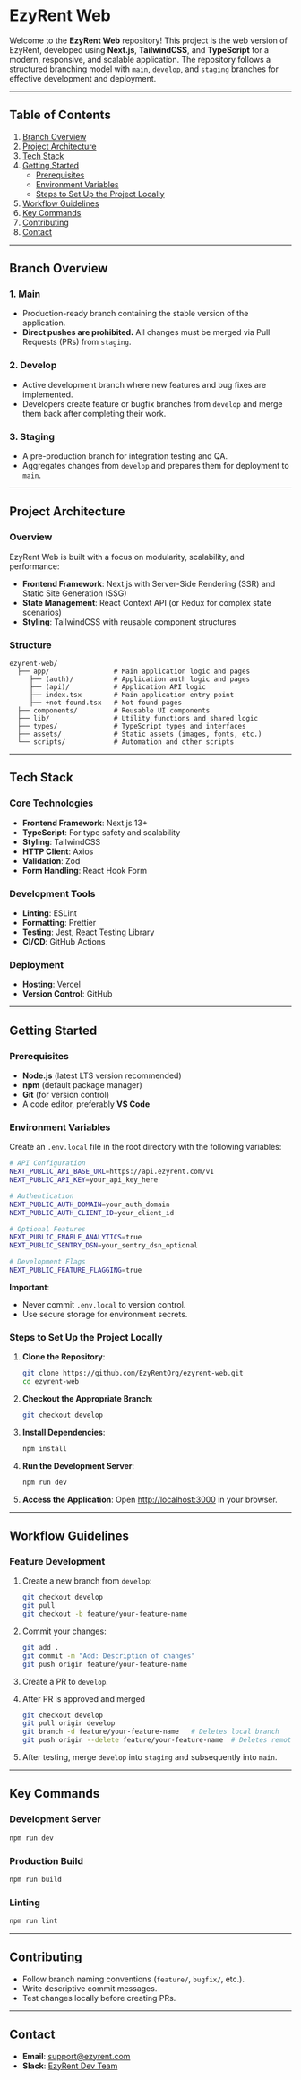 # EzyRent Web

Welcome to the **EzyRent Web** repository! This project is the web version of EzyRent, developed using **Next.js**, **TailwindCSS**, and **TypeScript** for a modern, responsive, and scalable application. The repository follows a structured branching model with `main`, `develop`, and `staging` branches for effective development and deployment.

---
## Table of Contents

1. [Branch Overview](#branch-overview)
2. [Project Architecture](#project-architecture)
3. [Tech Stack](#tech-stack)
4. [Getting Started](#getting-started)
   - [Prerequisites](#prerequisites)
   - [Environment Variables](#environment-variables)
   - [Steps to Set Up the Project Locally](#steps-to-set-up-the-project-locally)
5. [Workflow Guidelines](#workflow-guidelines)
6. [Key Commands](#key-commands)
7. [Contributing](#contributing)
8. [Contact](#contact)

---

## Branch Overview

### 1. **Main**

- Production-ready branch containing the stable version of the application.
- **Direct pushes are prohibited.** All changes must be merged via Pull Requests (PRs) from `staging`.

### 2. **Develop**

- Active development branch where new features and bug fixes are implemented.
- Developers create feature or bugfix branches from `develop` and merge them back after completing their work.

### 3. **Staging**

- A pre-production branch for integration testing and QA.
- Aggregates changes from `develop` and prepares them for deployment to `main`.

---
## Project Architecture

### Overview

EzyRent Web is built with a focus on modularity, scalability, and performance:

- **Frontend Framework**: Next.js with Server-Side Rendering (SSR) and Static Site Generation (SSG)
- **State Management**: React Context API (or Redux for complex state scenarios)
- **Styling**: TailwindCSS with reusable component structures

### Structure

```plaintext
ezyrent-web/
  ├── app/                # Main application logic and pages
     ├── (auth)/          # Application auth logic and pages
     ├── (api)/           # Application API logic
     ├── index.tsx        # Main application entry point
     ├── +not-found.tsx   # Not found pages
  ├── components/         # Reusable UI components
  ├── lib/                # Utility functions and shared logic
  ├── types/              # TypeScript types and interfaces
  ├── assets/             # Static assets (images, fonts, etc.)
  └── scripts/            # Automation and other scripts
```
---

## Tech Stack

### Core Technologies

- **Frontend Framework**: Next.js 13+
- **TypeScript**: For type safety and scalability
- **Styling**: TailwindCSS
- **HTTP Client**: Axios
- **Validation**: Zod
- **Form Handling**: React Hook Form

### Development Tools

- **Linting**: ESLint
- **Formatting**: Prettier
- **Testing**: Jest, React Testing Library
- **CI/CD**: GitHub Actions

### Deployment

- **Hosting**: Vercel
- **Version Control**: GitHub

---

## Getting Started

### Prerequisites

- **Node.js** (latest LTS version recommended)
- **npm** (default package manager)
- **Git** (for version control)
- A code editor, preferably **VS Code**

### Environment Variables

Create an `.env.local` file in the root directory with the following variables:

```bash
# API Configuration
NEXT_PUBLIC_API_BASE_URL=https://api.ezyrent.com/v1
NEXT_PUBLIC_API_KEY=your_api_key_here

# Authentication
NEXT_PUBLIC_AUTH_DOMAIN=your_auth_domain
NEXT_PUBLIC_AUTH_CLIENT_ID=your_client_id

# Optional Features
NEXT_PUBLIC_ENABLE_ANALYTICS=true
NEXT_PUBLIC_SENTRY_DSN=your_sentry_dsn_optional

# Development Flags
NEXT_PUBLIC_FEATURE_FLAGGING=true
```

**Important**:

- Never commit `.env.local` to version control.
- Use secure storage for environment secrets.

### Steps to Set Up the Project Locally

1. **Clone the Repository**:

   ```bash
   git clone https://github.com/EzyRentOrg/ezyrent-web.git
   cd ezyrent-web
   ```

2. **Checkout the Appropriate Branch**:

   ```bash
   git checkout develop
   ```

3. **Install Dependencies**:

   ```bash
   npm install
   ```

4. **Run the Development Server**:

   ```bash
   npm run dev
   ```

5. **Access the Application**:
   Open [http://localhost:3000](http://localhost:3000) in your browser.

---

## Workflow Guidelines

### Feature Development

1. Create a new branch from `develop`:

   ```bash
   git checkout develop
   git pull
   git checkout -b feature/your-feature-name
   ```

2. Commit your changes:

   ```bash
   git add .
   git commit -m "Add: Description of changes"
   git push origin feature/your-feature-name
   ```

3. Create a PR to `develop`.

4. After PR is approved and merged
   ```bash
   git checkout develop
   git pull origin develop
   git branch -d feature/your-feature-name   # Deletes local branch
   git push origin --delete feature/your-feature-name  # Deletes remote branch
   ```
5. After testing, merge `develop` into `staging` and subsequently into `main`.

---

## Key Commands

### Development Server

```bash
npm run dev
```

### Production Build

```bash
npm run build
```

### Linting

```bash
npm run lint
```

---

## Contributing

- Follow branch naming conventions (`feature/`, `bugfix/`, etc.).
- Write descriptive commit messages.
- Test changes locally before creating PRs.

---

## Contact

- **Email**: support@ezyrent.com
- **Slack**: [EzyRent Dev Team](ezyrentteam.slack.com)
